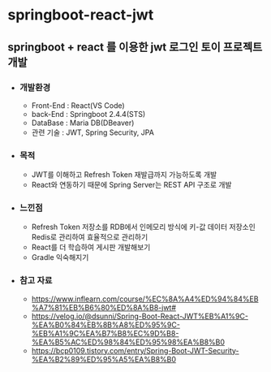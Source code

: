 # springboot-react-jwt

## springboot + react 를 이용한 jwt 로그인 토이 프로젝트 개발


* ### 개발환경 
  * Front-End : React(VS Code)
  * back-End : Springboot 2.4.4(STS)
  * DataBase : Maria DB(DBeaver)
  * 관련 기술 : JWT, Spring Security, JPA 

* ### 목적
  * JWT를 이해하고 Refresh Token 재발급까지 가능하도록 개발
  * React와 연동하기 때문에 Spring Server는 REST API 구조로 개발

* ### 느낀점
  * Refresh Token 저장소를 RDB에서 인메모리 방식에 키-값 데이터 저장소인 Redis로 관리하여 효율적으로 관리하기
  * React를 더 학습하여 게시판 개발해보기
  * Gradle 익숙해지기

* ### 참고 자료
  * https://www.inflearn.com/course/%EC%8A%A4%ED%94%84%EB%A7%81%EB%B6%80%ED%8A%B8-jwt#
  * https://velog.io/@dsunni/Spring-Boot-React-JWT%EB%A1%9C-%EA%B0%84%EB%8B%A8%ED%95%9C-%EB%A1%9C%EA%B7%B8%EC%9D%B8-%EA%B5%AC%ED%98%84%ED%95%98%EA%B8%B0
  * https://bcp0109.tistory.com/entry/Spring-Boot-JWT-Security-%EA%B2%89%ED%95%A5%EA%B8%B0
